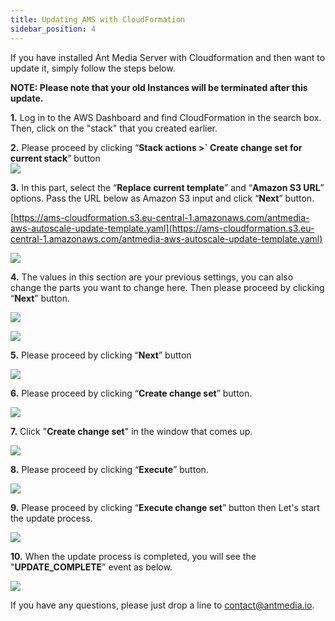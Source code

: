 ```yaml
---
title: Updating AMS with CloudFormation
sidebar_position: 4
---
```


If you have installed Ant Media Server with Cloudformation and then want to update it, simply follow the steps below.

**NOTE: Please note that your old Instances will be terminated after this update.**

**1.** Log in to the AWS Dashboard and find CloudFormation in the search box. Then, click on the "stack" that you created earlier.

**2.** Please proceed by clicking “**Stack actions >` Create change set for current stack**” button  
![](@site/static/img/image-1648408340505.png)

**3.** In this part, select the “**Replace current template**” and “**Amazon S3 URL**” options. Pass the URL below as Amazon S3 input and click “**Next**” button.

[https://ams-cloudformation.s3.eu-central-1.amazonaws.com/antmedia-aws-autoscale-update-template.yaml](https://ams-cloudformation.s3.eu-central-1.amazonaws.com/antmedia-aws-autoscale-update-template.yaml)

![](@site/static/img/image-1648408390850.png)

**4.** The values in this section are your previous settings, you can also change the parts you want to change here. Then please proceed by clicking “**Next**” button.

![](@site/static/img/image-1648408489675.png)

![](@site/static/img/image-1648408511839.png)

**5.** Please proceed by clicking “**Next**” button

![](@site/static/img/image-1648408532875.png)

**6.** Please proceed by clicking “**Create change set**” button.

![](@site/static/img/image-1648408556782.png)

**7.** Click "**Create change set**" in the window that comes up.

![](@site/static/img/image-1648408574196.png)

**8.** Please proceed by clicking “**Execute**” button.

![](@site/static/img/image-1648408591135.png)

**9.** Please proceed by clicking “**Execute change set**” button then Let's start the update process.

![](@site/static/img/image-1648408610018.png)

**10.** When the update process is completed, you will see the "**UPDATE\_COMPLETE**" event as below.

![](@site/static/img/image-1648408625725.png)

If you have any questions, please just drop a line to [contact@antmedia.io](mailto:contact@antmedia.io).